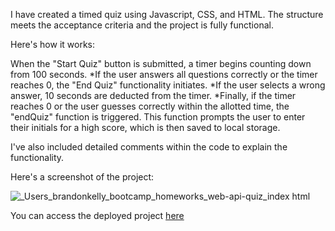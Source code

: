 I have created a timed quiz using Javascript, CSS, and HTML. The structure meets the acceptance criteria and the project is fully functional.

Here's how it works:

When the "Start Quiz" button is submitted, a timer begins counting down from 100 seconds.
*If the user answers all questions correctly or the timer reaches 0, the "End Quiz" functionality initiates.
*If the user selects a wrong answer, 10 seconds are deducted from the timer.
*Finally, if the timer reaches 0 or the user guesses correctly within the allotted time, the "endQuiz" function is triggered. This function prompts the user to enter their initials for a high score, which is then saved to local storage.

I've also included detailed comments within the code to explain the functionality.

Here's a screenshot of the project:

![_Users_brandonkelly_bootcamp_homeworks_web-api-quiz_index html](https://github.com/bkness/web-api-quiz/assets/123907755/e37fb871-117d-4717-9e08-04cb0fb2687f)


You can access the deployed project [here](https://bkness.github.io/web-quiz-api/)
